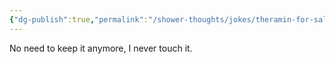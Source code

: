 ```yaml
---
{"dg-publish":true,"permalink":"/shower-thoughts/jokes/theramin-for-sale/","created":"2025-08-04T21:04:46.047-05:00","updated":"2025-08-01T16:57:13.000-05:00"}
---
```


No need to keep it anymore, I never touch it. 